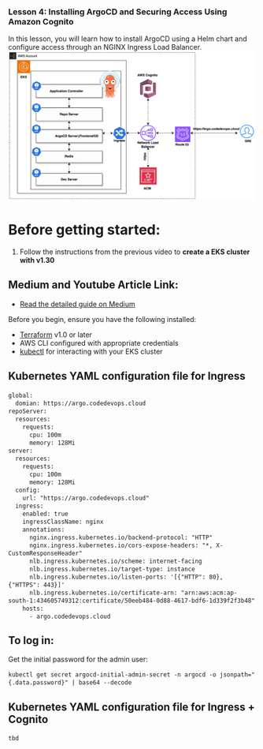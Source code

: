 ### Lesson 4: Installing ArgoCD and Securing Access Using Amazon Cognito

In this lesson, you will learn how to install ArgoCD using a Helm chart and configure access through an NGINX Ingress Load Balancer. 
![ARGOCD](argo-png-latest.png)

# Before getting started:
1. Follow the instructions from the previous video to <b>create a EKS cluster with v1.30</b>

## Medium and Youtube Article Link:
- [Read the detailed guide on Medium](https://medium.com/@ravindrasinghh/integrate-api-gateway-with-aws-eks-nlb-e8f72be32d68)


Before you begin, ensure you have the following installed:

- [Terraform](https://www.terraform.io/downloads.html) v1.0 or later
- AWS CLI configured with appropriate credentials
- [kubectl](https://kubernetes.io/docs/tasks/tools/) for interacting with your EKS cluster

##  Kubernetes YAML configuration file for Ingress
```
global:
  domian: https://argo.codedevops.cloud
repoServer:
  resources:
    requests:
      cpu: 100m
      memory: 128Mi            
server:
  resources:
    requests:
      cpu: 100m
      memory: 128Mi
  config:
    url: "https://argo.codedevops.cloud" 
  ingress:
    enabled: true
    ingressClassName: nginx
    annotations:
      nginx.ingress.kubernetes.io/backend-protocol: "HTTP"
      nginx.ingress.kubernetes.io/cors-expose-headers: "*, X-CustomResponseHeader"
      nlb.ingress.kubernetes.io/scheme: internet-facing
      nlb.ingress.kubernetes.io/target-type: instance
      nlb.ingress.kubernetes.io/listen-ports: '[{"HTTP": 80}, {"HTTPS": 443}]'
      nlb.ingress.kubernetes.io/certificate-arn: "arn:aws:acm:ap-south-1:434605749312:certificate/50eeb484-0d88-4617-bdf6-1d339f2f3b48"
    hosts:
      - argo.codedevops.cloud
```
## To log in:
Get the initial password for the admin user:
```
kubectl get secret argocd-initial-admin-secret -n argocd -o jsonpath="{.data.password}" | base64 --decode
```
##  Kubernetes YAML configuration file for Ingress + Cognito
```
tbd
```
